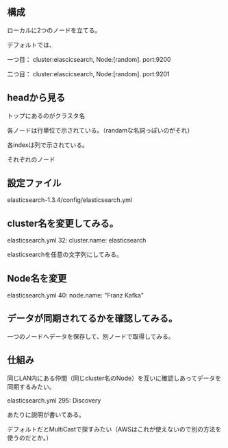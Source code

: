 
## 構成

ローカルに2つのノードを立てる。

デフォルトでは、

一つ目： cluster:elascicsearch, Node:[random]. port:9200

二つ目： cluster:elascicsearch, Node:[random]. port:9201


## headから見る

トップにあるのがクラスタ名

各ノードは行単位で示されている。（randamな名詞っぽいのがそれ）

各indexは列で示されている。

それぞれのノード


## 設定ファイル

elasticsearch-1.3.4/config/elasticsearch.yml

## cluster名を変更してみる。

elasticsearch.yml 32: cluster.name: elasticsearch

elasticsearchを任意の文字列にしてみる。

## Node名を変更

elasticsearch.yml 40: node.name: "Franz Kafka"

## データが同期されてるかを確認してみる。

一つのノードへデータを保存して、別ノードで取得してみる。

## 仕組み

同じLAN内にある仲間（同じcluster名のNode）を互いに確認しあってデータを同期するみたい。

elasticsearch.yml 295: Discovery

あたりに説明が書いてある。

デフォルトだとMultiCastで探すみたい（AWSはこれが使えないので別の方法を使うのだとか。）

